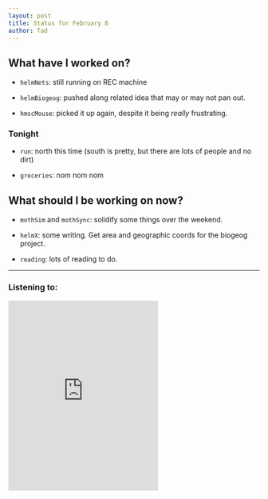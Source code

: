 ```yaml
---
layout: post 
title: Status for February 8 
author: Tad
---
```


## What have I worked on?

* `helmNets`: still running on REC machine

* `helmBiogeog`: pushed along related idea that may or may not pan out. 

* `hmscMouse`: picked it up again, despite it being _really_ frustrating.




### Tonight

* `run`: north this time (south is pretty, but there are lots of people and no dirt)

* `groceries`: nom nom nom





## What should I be working on now?

* `mothSim` and `mothSync`: solidify some things over the weekend. 

* `helmX`: some writing. Get area and geographic coords for the biogeog project. 

* `reading`: lots of reading to do.





--- 

### Listening to:

<iframe src="https://open.spotify.com/embed/track/5y6FnH3tlxsVA7O8D1hHNj" width="300" height="380" frameborder="0" allowtransparency="true" allow="encrypted-media"></iframe>

<i class='fa fa-code' style='color:pink'></i>
